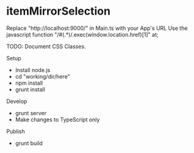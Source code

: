 itemMirrorSelection
===================
Replace "http://localhost:9000/" in Main.ts with your App's URL
Use the javascript function "/#(.*)/.exec(window.location.href)[1]" at;

TODO: Document CSS Classes.

Setup
* Install node.js
* cd "working/dir/here"
* npm install
* grunt install

Develop
* grunt server
* Make changes to TypeScript only

Publish
* grunt build
